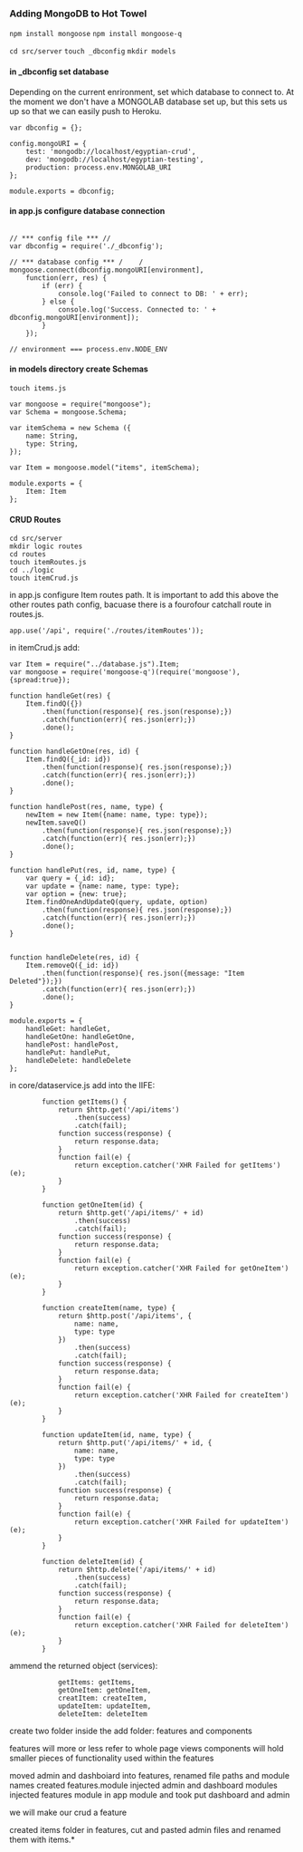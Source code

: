 
### Adding MongoDB to Hot Towel

`npm install mongoose`
`npm install mongoose-q`


`cd src/server`
`touch _dbconfig`
`mkdir models`

#### in _dbconfig set database 
Depending on the current enrironment, set which database to connect to. At the moment we don't have a MONGOLAB database set up, but this sets us up so that we can easily push to Heroku.

```
var dbconfig = {};

config.mongoURI = {
	test: 'mongodb://localhost/egyptian-crud',
	dev: 'mongodb://localhost/egyptian-testing',
	production: process.env.MONGOLAB_URI 
};

module.exports = dbconfig;
```

#### in app.js configure database connection

```

// *** config file *** //
var dbconfig = require('./_dbconfig');

// *** database config *** /    /
mongoose.connect(dbconfig.mongoURI[environment],
    function(err, res) {
        if (err) {
            console.log('Failed to connect to DB: ' + err);
        } else {
            console.log('Success. Connected to: ' + dbconfig.mongoURI[environment]);
        }
    });

// environment === process.env.NODE_ENV
```

#### in models directory create Schemas

`touch items.js`


````
var mongoose = require("mongoose");
var Schema = mongoose.Schema;

var itemSchema = new Schema ({
	name: String,
	type: String,
});

var Item = mongoose.model("items", itemSchema);

module.exports = {
	Item: Item
};
````

#### CRUD Routes

```
cd src/server
mkdir logic routes
cd routes
touch itemRoutes.js
cd ../logic
touch itemCrud.js
```

in app.js configure Item routes path. It is important to add this above the other routes path config, bacuase there is a fourofour catchall route in routes.js.

```
app.use('/api', require('./routes/itemRoutes'));

```

in itemCrud.js add: 

```
var Item = require("../database.js").Item;
var mongoose = require('mongoose-q')(require('mongoose'), {spread:true});

function handleGet(res) {
	Item.findQ({})
		.then(function(response){ res.json(response);})
		.catch(function(err){ res.json(err);})
		.done();
}

function handleGetOne(res, id) {
	Item.findQ({_id: id})
		.then(function(response){ res.json(response);})
		.catch(function(err){ res.json(err);})
		.done();
}

function handlePost(res, name, type) {
	newItem = new Item({name: name, type: type});
	newItem.saveQ()
		.then(function(response){ res.json(response);})
		.catch(function(err){ res.json(err);})
		.done();
}

function handlePut(res, id, name, type) {
	var query = {_id: id};
	var update = {name: name, type: type};
	var option = {new: true};
	Item.findOneAndUpdateQ(query, update, option)
		.then(function(response){ res.json(response);})
		.catch(function(err){ res.json(err);})
		.done();
}


function handleDelete(res, id) {
	Item.removeQ({_id: id})
		.then(function(response){ res.json({message: "Item Deleted"});})
		.catch(function(err){ res.json(err);})
		.done();
}

module.exports = {
	handleGet: handleGet,
	handleGetOne: handleGetOne,
	handlePost: handlePost,
	handlePut: handlePut,
	handleDelete: handleDelete
};
```
in core/dataservice.js add into the IIFE:

```
		function getItems() {
            return $http.get('/api/items')
                .then(success)
                .catch(fail);
            function success(response) {
                return response.data;
            }
            function fail(e) {
                return exception.catcher('XHR Failed for getItems')(e);
            }
        }

        function getOneItem(id) {
            return $http.get('/api/items/' + id)
                .then(success)
                .catch(fail);
            function success(response) {
                return response.data;
            }
            function fail(e) {
                return exception.catcher('XHR Failed for getOneItem')(e);
            }
        }

        function createItem(name, type) {
            return $http.post('/api/items', {
                name: name,
                type: type
            })
                .then(success)
                .catch(fail);
            function success(response) {
                return response.data;
            }
            function fail(e) {
                return exception.catcher('XHR Failed for createItem')(e);
            }
        }

        function updateItem(id, name, type) {
            return $http.put('/api/items/' + id, {
                name: name,
                type: type
            })
                .then(success)
                .catch(fail);
            function success(response) {
                return response.data;
            }
            function fail(e) {
                return exception.catcher('XHR Failed for updateItem')(e);
            }
        }

        function deleteItem(id) {
            return $http.delete('/api/items/' + id)
                .then(success)
                .catch(fail);
            function success(response) {
                return response.data;
            }
            function fail(e) {
                return exception.catcher('XHR Failed for deleteItem')(e);
            }
        }
```

ammend the returned object (services):

```
            getItems: getItems,
            getOneItem: getOneItem,
            creatItem: createItem,
            updateItem: updateItem,
            deleteItem: deleteItem
```

create two folder inside the add folder: features and components

features will more or less refer to whole page views 
components will hold smaller pieces of functionality used within the features

moved admin and dashboiard into features, renamed file paths and module names
created features.module
injected admin and dashboard modules
injected features module in app module and took put dashboard and admin

we will make our crud a feature

created items folder in features, cut and pasted admin files and renamed them with items.*




